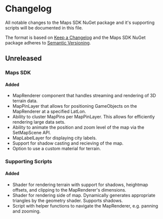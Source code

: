 # Changelog
All notable changes to the Maps SDK NuGet package and it's supporting scripts will be documented in this file.

The format is based on [Keep a Changelog](http://keepachangelog.com/en/1.0.0/)
and the Maps SDK NuGet package adheres to [Semantic Versioning](http://semver.org/spec/v2.0.0.html).

## Unreleased

### Maps SDK
#### Added
- MapRenderer component that handles streaming and rendering of 3D terrain data.
- MapPinLayer that allows for positioning GameObjects on the MapRenderer at a specified LatLon.
- Ability to cluster MapPins per MapPinLayer. This allows for efficiently rendering large data sets.
- Ability to animate the position and zoom level of the map via the SetMapScene API.
- MapLabelLayer for displaying city labels.
- Support for shadow casting and recieving of the map.
- Option to use a custom material for terrain.

### Supporting Scripts
#### Added
- Shader for rendering terrain with support for shadows, heightmap offsets, and clipping to the MapRenderer's dimensions.
- Shader for rendering side of map. Dynamically generates appropriate triangles by the geometry shader. Supports shadows.
- Script with helper functions to navigate the MapRenderer, e.g. panning and zooming.
